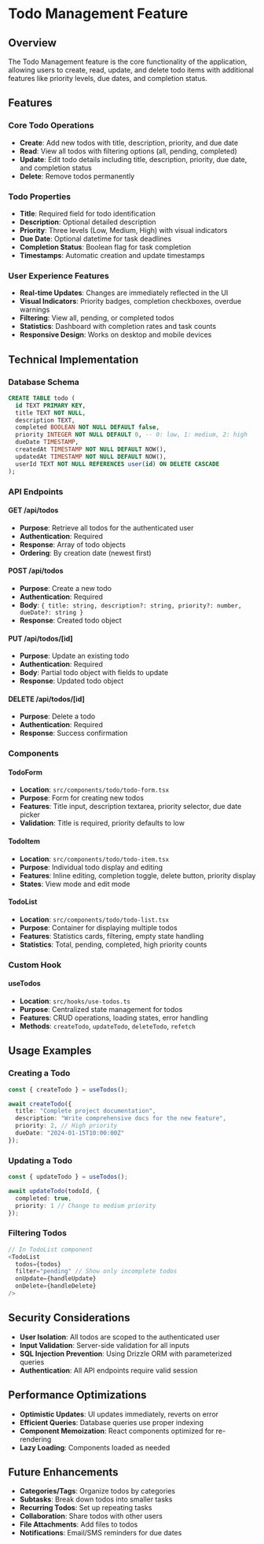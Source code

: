 # Todo Management Feature

## Overview
The Todo Management feature is the core functionality of the application, allowing users to create, read, update, and delete todo items with additional features like priority levels, due dates, and completion status.

## Features

### Core Todo Operations
- **Create**: Add new todos with title, description, priority, and due date
- **Read**: View all todos with filtering options (all, pending, completed)
- **Update**: Edit todo details including title, description, priority, due date, and completion status
- **Delete**: Remove todos permanently

### Todo Properties
- **Title**: Required field for todo identification
- **Description**: Optional detailed description
- **Priority**: Three levels (Low, Medium, High) with visual indicators
- **Due Date**: Optional datetime for task deadlines
- **Completion Status**: Boolean flag for task completion
- **Timestamps**: Automatic creation and update timestamps

### User Experience Features
- **Real-time Updates**: Changes are immediately reflected in the UI
- **Visual Indicators**: Priority badges, completion checkboxes, overdue warnings
- **Filtering**: View all, pending, or completed todos
- **Statistics**: Dashboard with completion rates and task counts
- **Responsive Design**: Works on desktop and mobile devices

## Technical Implementation

### Database Schema
```sql
CREATE TABLE todo (
  id TEXT PRIMARY KEY,
  title TEXT NOT NULL,
  description TEXT,
  completed BOOLEAN NOT NULL DEFAULT false,
  priority INTEGER NOT NULL DEFAULT 0, -- 0: low, 1: medium, 2: high
  dueDate TIMESTAMP,
  createdAt TIMESTAMP NOT NULL DEFAULT NOW(),
  updatedAt TIMESTAMP NOT NULL DEFAULT NOW(),
  userId TEXT NOT NULL REFERENCES user(id) ON DELETE CASCADE
);
```

### API Endpoints

#### GET /api/todos
- **Purpose**: Retrieve all todos for the authenticated user
- **Authentication**: Required
- **Response**: Array of todo objects
- **Ordering**: By creation date (newest first)

#### POST /api/todos
- **Purpose**: Create a new todo
- **Authentication**: Required
- **Body**: `{ title: string, description?: string, priority?: number, dueDate?: string }`
- **Response**: Created todo object

#### PUT /api/todos/[id]
- **Purpose**: Update an existing todo
- **Authentication**: Required
- **Body**: Partial todo object with fields to update
- **Response**: Updated todo object

#### DELETE /api/todos/[id]
- **Purpose**: Delete a todo
- **Authentication**: Required
- **Response**: Success confirmation

### Components

#### TodoForm
- **Location**: `src/components/todo/todo-form.tsx`
- **Purpose**: Form for creating new todos
- **Features**: Title input, description textarea, priority selector, due date picker
- **Validation**: Title is required, priority defaults to low

#### TodoItem
- **Location**: `src/components/todo/todo-item.tsx`
- **Purpose**: Individual todo display and editing
- **Features**: Inline editing, completion toggle, delete button, priority display
- **States**: View mode and edit mode

#### TodoList
- **Location**: `src/components/todo/todo-list.tsx`
- **Purpose**: Container for displaying multiple todos
- **Features**: Statistics cards, filtering, empty state handling
- **Statistics**: Total, pending, completed, high priority counts

### Custom Hook

#### useTodos
- **Location**: `src/hooks/use-todos.ts`
- **Purpose**: Centralized state management for todos
- **Features**: CRUD operations, loading states, error handling
- **Methods**: `createTodo`, `updateTodo`, `deleteTodo`, `refetch`

## Usage Examples

### Creating a Todo
```typescript
const { createTodo } = useTodos();

await createTodo({
  title: "Complete project documentation",
  description: "Write comprehensive docs for the new feature",
  priority: 2, // High priority
  dueDate: "2024-01-15T10:00:00Z"
});
```

### Updating a Todo
```typescript
const { updateTodo } = useTodos();

await updateTodo(todoId, {
  completed: true,
  priority: 1 // Change to medium priority
});
```

### Filtering Todos
```typescript
// In TodoList component
<TodoList
  todos={todos}
  filter="pending" // Show only incomplete todos
  onUpdate={handleUpdate}
  onDelete={handleDelete}
/>
```

## Security Considerations

- **User Isolation**: All todos are scoped to the authenticated user
- **Input Validation**: Server-side validation for all inputs
- **SQL Injection Prevention**: Using Drizzle ORM with parameterized queries
- **Authentication**: All API endpoints require valid session

## Performance Optimizations

- **Optimistic Updates**: UI updates immediately, reverts on error
- **Efficient Queries**: Database queries use proper indexing
- **Component Memoization**: React components optimized for re-rendering
- **Lazy Loading**: Components loaded as needed

## Future Enhancements

- **Categories/Tags**: Organize todos by categories
- **Subtasks**: Break down todos into smaller tasks
- **Recurring Todos**: Set up repeating tasks
- **Collaboration**: Share todos with other users
- **File Attachments**: Add files to todos
- **Notifications**: Email/SMS reminders for due dates

